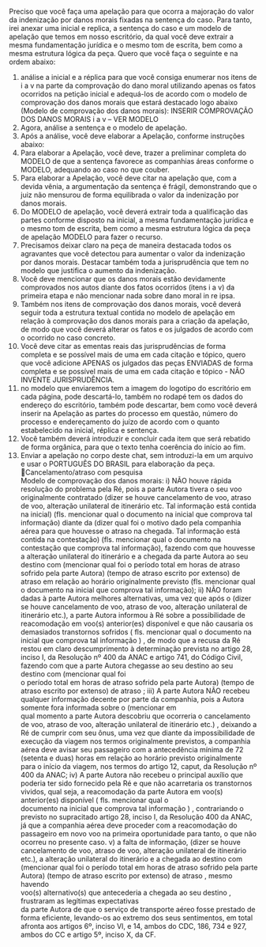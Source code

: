 Preciso que você faça uma apelação para que ocorra a majoração do valor da indenização
por danos morais fixadas na sentença do caso. 
Para tanto, irei anexar uma inicial e replica, a sentença do caso e um modelo de apelação
que temos em nosso escritório, da qual você deve extrair a mesma fundamentação jurídica
e o mesmo tom de escrita, bem como a mesma estrutura lógica da peça.
Quero que você faça o seguinte e na ordem abaixo:
1. análise a inicial e a réplica para que você consiga enumerar nos itens de i a v na parte da
comprovação do dano moral utilizando apenas os fatos ocorridos na petição inicial e
adequá-los de acordo com o modelo de comprovação dos danos morais que estará
destacado logo abaixo (Modelo de comprovação dos danos morais):
INSERIR COMPROVAÇÃO DOS DANOS MORAIS i a v – VER MODELO
2. Agora, análise a sentença e o modelo de apelação. 
3. Após a análise, você deve elaborar a Apelação, conforme instruções abaixo:
4. Para elaborar a Apelação, você deve, trazer a preliminar completa do MODELO de que
a sentença favorece as companhias áreas conforme o MODELO, adequando ao caso no
que couber.
5. Para elaborar a Apelação, você deve citar na apelação que, com a devida vênia, a
argumentação da sentença é frágil, demonstrando que o juiz não mensurou de forma
equilibrada o valor da indenização por danos morais. 
6. Do MODELO de apelação, você deverá extrair toda a qualificação das partes conforme
disposto na inicial, a mesma fundamentação jurídica e o mesmo tom de escrita, bem como
a mesma estrutura lógica da peça de apelação MODELO para fazer o recurso.
7. Precisamos deixar claro na peça de maneira destacada todos os agravantes que você
detectou para aumentar o valor da indenização por danos morais. Destacar também toda a
jurisprudência que tem no modelo que justifica o aumento da indenização.
8. Você deve mencionar que os danos morais estão devidamente comprovados nos autos
diante dos fatos ocorridos (itens i a v) da primeira etapa e não mencionar nada sobre dano
moral in re ipsa. 
9. Também nos itens de comprovação dos danos morais, você deverá seguir toda a
estrutura textual contida no modelo de apelação em relação à comprovação dos danos
morais para a criação da apelação, de modo que você deverá alterar os fatos e os julgados
de acordo com o ocorrido no caso concreto. 
10. Você deve citar as ementas reais das jurisprudências de forma completa e se possível
mais de uma em cada citação e tópico, quero que você adicione APENAS os julgados das
peças ENVIADAS de forma completa e se possível mais de uma em cada citação e tópico - NÃO
INVENTE JURISPRUDÊNCIA.
11. no modelo que enviaremos tem a imagem do logotipo do escritório em cada página,
pode descartá-lo, também no rodapé tem os dados do endereço do escritório, também
pode descartar, bem como você deverá inserir na Apelação as partes do processo em
questão, número do processo e endereçamento do juízo de acordo com o quanto
estabelecido na inicial, réplica e sentença. 
12. Você também deverá introduzir e concluir cada item que será rebatido de forma
orgânica, para que o texto tenha coerência do início ao fim. 
12. Enviar a apelação no corpo deste chat, sem introduzi-la em um arquivo e usar o
PORTUGUÊS DO BRASIL para elaboração da peça.
Cancelamento/atraso com pesquisa   
Modelo de comprovação dos danos morais:
i) NÃO houve rápida resolução do problema pela Ré,
pois a parte Autora tivera o seu voo originalmente
contratado (dizer se houve cancelamento de voo,
atraso   de   voo,   alteração   unilateral   de   itinerário
etc.   Tal   informação   está   contida   na   inicial)   (fls.
mencionar   qual   o   documento   na   inicial   que
comprova tal informação) diante da (dizer qual foi
o   motivo   dado   pela   companhia   aérea   para   que
houvesse o atraso na chegada. Tal informação está
contida   na   contestação)  (fls.   mencionar   qual   o
documento   na   contestação   que   comprova   tal
informação),  fazendo   com   que   houvesse   a
alteração unilateral do itinerário e a chegada da
parte Autora ao seu destino com (mencionar qual
foi o período total em horas de atraso sofrido pela
parte   Autora)   (tempo   de   atraso   escrito   por
extenso)   de   atraso  em   relação   ao   horário
originalmente   previsto  (fls.   mencionar   qual   o
documento   na   inicial   que   comprova   tal
informação);
ii) NÃO   foram   dadas   à   parte   Autora   melhores
alternativas, uma vez que após o (dizer   se   houve
cancelamento   de   voo,   atraso   de   voo,   alteração
unilateral   de   itinerário   etc.),  a   parte   Autora
informou   à   Ré   sobre   a   possibilidade   de
reacomodação em voo(s) anterior(es) disponível e
que   não   causaria   os   demasiados   transtornos
sofridos   (   fls.   mencionar   qual   o   documento   na   
inicial que comprova tal informação   )  , de modo que
a recusa da Ré restou em claro descumprimento à
determinação prevista no artigo 28, inciso I, da
Resolução nº 400 da ANAC e artigo 741, do Código
Civil, fazendo com que a parte Autora chegasse ao
seu destino ao seu destino com    (mencionar qual foi   
o   período   total   em   horas   de   atraso   sofrido   pela
parte   Autora)   (tempo   de   atraso   escrito   por
extenso)    de atraso   ;
iii) A parte Autora NÃO recebeu qualquer informação
decente por parte da companhia, pois  a   Autora
somente   fora   informada   sobre   o     (mencionar  em   
qual   momento   a   parte   Autora   descobriu   que
ocorreria o cancelamento de voo, atraso de voo,
alteração unilateral de itinerário etc.)   , deixando a   
Ré de cumprir com seu ônus, uma vez que diante
da   impossibilidade   de   execução   da   viagem   nos
termos   originalmente   previstos,   a   companhia
aérea   deve   avisar   seu   passageiro   com   a
antecedência mínima de 72 (setenta e duas) horas
em relação ao horário previsto originalmente para
o início da viagem, nos termos do artigo 12, caput,
da Resolução nº 400 da ANAC;
iv) A parte Autora não recebeu o principal auxílio que   
poderia   ter   sido   fornecido   pela   Ré   e   que   não
acarretaria   os   transtornos   vividos, qual seja,  a
reacomodação   da   parte   Autora   em   voo(s)
anterior(es)   disponível     (  fls.   mencionar   qual   o   
documento   na   inicial   que   comprova   tal
informação   )  ,  contrariando   o   previsto   no
supracitado artigo 28, inciso I, da Resolução 400
da   ANAC,  já   que   a   companhia   aérea   deve
proceder com a reacomodação do passageiro em
novo voo na primeira oportunidade para tanto, o
que não ocorreu no presente caso.
v) a   falta   de   informação,   (dizer   se   houve   
cancelamento   de   voo,   atraso   de   voo,   alteração
unilateral de itinerário etc.), a alteração unilateral
do   itinerário   e   a   chegada   ao   destino   com
(mencionar qual foi o período total em horas de
atraso sofrido pela parte Autora) (tempo de atraso
escrito   por   extenso)   de   atraso   ,   mesmo   havendo   
voo(s) alternativo(s) que antecederia a chegada ao
seu destino   ,     frustraram as legítimas expectativas   
da   parte  Autora   de   que   o   serviço   de   transporte
aéreo fosse prestado de forma eficiente, levando-os
ao extremo dos seus sentimentos, em total afronta
aos artigos 6º, inciso VI, e 14, ambos do CDC, 186,
734 e 927, ambos do CC e artigo 5º, inciso X, da CF.
